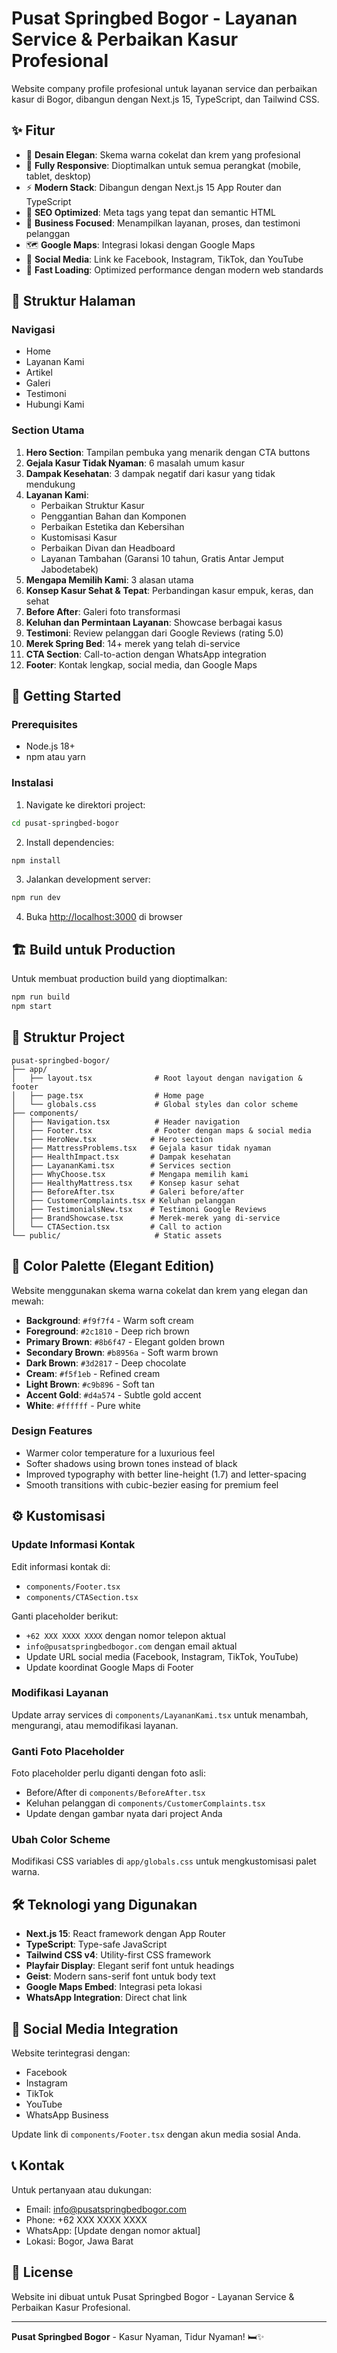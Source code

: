 # Pusat Springbed Bogor - Layanan Service & Perbaikan Kasur Profesional

Website company profile profesional untuk layanan service dan perbaikan kasur di Bogor, dibangun dengan Next.js 15, TypeScript, dan Tailwind CSS.

## ✨ Fitur

- 🎨 **Desain Elegan**: Skema warna cokelat dan krem yang profesional
- 📱 **Fully Responsive**: Dioptimalkan untuk semua perangkat (mobile, tablet, desktop)
- ⚡ **Modern Stack**: Dibangun dengan Next.js 15 App Router dan TypeScript
- 🎯 **SEO Optimized**: Meta tags yang tepat dan semantic HTML
- 💼 **Business Focused**: Menampilkan layanan, proses, dan testimoni pelanggan
- 🗺️ **Google Maps**: Integrasi lokasi dengan Google Maps
- 📱 **Social Media**: Link ke Facebook, Instagram, TikTok, dan YouTube
- 🚀 **Fast Loading**: Optimized performance dengan modern web standards

## 📄 Struktur Halaman

### Navigasi

- Home
- Layanan Kami
- Artikel
- Galeri
- Testimoni
- Hubungi Kami

### Section Utama

1. **Hero Section**: Tampilan pembuka yang menarik dengan CTA buttons
2. **Gejala Kasur Tidak Nyaman**: 6 masalah umum kasur
3. **Dampak Kesehatan**: 3 dampak negatif dari kasur yang tidak mendukung
4. **Layanan Kami**:
   - Perbaikan Struktur Kasur
   - Penggantian Bahan dan Komponen
   - Perbaikan Estetika dan Kebersihan
   - Kustomisasi Kasur
   - Perbaikan Divan dan Headboard
   - Layanan Tambahan (Garansi 10 tahun, Gratis Antar Jemput Jabodetabek)
5. **Mengapa Memilih Kami**: 3 alasan utama
6. **Konsep Kasur Sehat & Tepat**: Perbandingan kasur empuk, keras, dan sehat
7. **Before After**: Galeri foto transformasi
8. **Keluhan dan Permintaan Layanan**: Showcase berbagai kasus
9. **Testimoni**: Review pelanggan dari Google Reviews (rating 5.0)
10. **Merek Spring Bed**: 14+ merek yang telah di-service
11. **CTA Section**: Call-to-action dengan WhatsApp integration
12. **Footer**: Kontak lengkap, social media, dan Google Maps

## 🚀 Getting Started

### Prerequisites

- Node.js 18+
- npm atau yarn

### Instalasi

1. Navigate ke direktori project:

```bash
cd pusat-springbed-bogor
```

2. Install dependencies:

```bash
npm install
```

3. Jalankan development server:

```bash
npm run dev
```

4. Buka [http://localhost:3000](http://localhost:3000) di browser

## 🏗️ Build untuk Production

Untuk membuat production build yang dioptimalkan:

```bash
npm run build
npm start
```

## 📁 Struktur Project

```
pusat-springbed-bogor/
├── app/
│   ├── layout.tsx              # Root layout dengan navigation & footer
│   ├── page.tsx                # Home page
│   └── globals.css             # Global styles dan color scheme
├── components/
│   ├── Navigation.tsx          # Header navigation
│   ├── Footer.tsx              # Footer dengan maps & social media
│   ├── HeroNew.tsx            # Hero section
│   ├── MattressProblems.tsx   # Gejala kasur tidak nyaman
│   ├── HealthImpact.tsx       # Dampak kesehatan
│   ├── LayananKami.tsx        # Services section
│   ├── WhyChoose.tsx          # Mengapa memilih kami
│   ├── HealthyMattress.tsx    # Konsep kasur sehat
│   ├── BeforeAfter.tsx        # Galeri before/after
│   ├── CustomerComplaints.tsx # Keluhan pelanggan
│   ├── TestimonialsNew.tsx    # Testimoni Google Reviews
│   ├── BrandShowcase.tsx      # Merek-merek yang di-service
│   └── CTASection.tsx         # Call to action
└── public/                     # Static assets
```

## 🎨 Color Palette (Elegant Edition)

Website menggunakan skema warna cokelat dan krem yang elegan dan mewah:

- **Background**: `#f9f7f4` - Warm soft cream
- **Foreground**: `#2c1810` - Deep rich brown
- **Primary Brown**: `#8b6f47` - Elegant golden brown
- **Secondary Brown**: `#b8956a` - Soft warm brown
- **Dark Brown**: `#3d2817` - Deep chocolate
- **Cream**: `#f5f1eb` - Refined cream
- **Light Brown**: `#c9b896` - Soft tan
- **Accent Gold**: `#d4a574` - Subtle gold accent
- **White**: `#ffffff` - Pure white

### Design Features

- Warmer color temperature for a luxurious feel
- Softer shadows using brown tones instead of black
- Improved typography with better line-height (1.7) and letter-spacing
- Smooth transitions with cubic-bezier easing for premium feel

## ⚙️ Kustomisasi

### Update Informasi Kontak

Edit informasi kontak di:

- `components/Footer.tsx`
- `components/CTASection.tsx`

Ganti placeholder berikut:

- `+62 XXX XXXX XXXX` dengan nomor telepon aktual
- `info@pusatspringbedbogor.com` dengan email aktual
- Update URL social media (Facebook, Instagram, TikTok, YouTube)
- Update koordinat Google Maps di Footer

### Modifikasi Layanan

Update array services di `components/LayananKami.tsx` untuk menambah, mengurangi, atau memodifikasi layanan.

### Ganti Foto Placeholder

Foto placeholder perlu diganti dengan foto asli:

- Before/After di `components/BeforeAfter.tsx`
- Keluhan pelanggan di `components/CustomerComplaints.tsx`
- Update dengan gambar nyata dari project Anda

### Ubah Color Scheme

Modifikasi CSS variables di `app/globals.css` untuk mengkustomisasi palet warna.

## 🛠️ Teknologi yang Digunakan

- **Next.js 15**: React framework dengan App Router
- **TypeScript**: Type-safe JavaScript
- **Tailwind CSS v4**: Utility-first CSS framework
- **Playfair Display**: Elegant serif font untuk headings
- **Geist**: Modern sans-serif font untuk body text
- **Google Maps Embed**: Integrasi peta lokasi
- **WhatsApp Integration**: Direct chat link

## 📱 Social Media Integration

Website terintegrasi dengan:

- Facebook
- Instagram
- TikTok
- YouTube
- WhatsApp Business

Update link di `components/Footer.tsx` dengan akun media sosial Anda.

## 📞 Kontak

Untuk pertanyaan atau dukungan:

- Email: info@pusatspringbedbogor.com
- Phone: +62 XXX XXXX XXXX
- WhatsApp: [Update dengan nomor aktual]
- Lokasi: Bogor, Jawa Barat

## 📝 License

Website ini dibuat untuk Pusat Springbed Bogor - Layanan Service & Perbaikan Kasur Profesional.

---

**Pusat Springbed Bogor** - Kasur Nyaman, Tidur Nyaman! 🛏️✨

